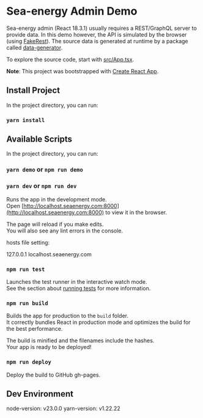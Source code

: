 # Sea-energy Admin Demo


Sea-energy admin (React 18.3.1) usually requires a REST/GraphQL server to provide data. In this demo however, the API is simulated by the browser (using [FakeRest](https://github.com/marmelab/FakeRest)). The source data is generated at runtime by a package called [data-generator](https://github.com/marmelab/react-admin/tree/master/examples/data-generator).

To explore the source code, start with [src/App.tsx](/src/App.tsx).

**Note**: This project was bootstrapped with [Create React App](https://github.com/facebookincubator/create-react-app).

## Install Project

In the project directory, you can run:

### `yarn install`


## Available Scripts

In the project directory, you can run:

### `yarn demo` or `npm run demo`

### `yarn dev` or `npm run dev`

Runs the app in the development mode.<br>
Open [http://localhost.seaenergy.com:8000](http://localhost.seaenergy.com:8000) to view it in the browser.

The page will reload if you make edits.<br>
You will also see any lint errors in the console.

hosts file setting:

127.0.0.1        localhost.seaenergy.com

### `npm run test`

Launches the test runner in the interactive watch mode.<br>
See the section about [running tests](#running-tests) for more information.

### `npm run build`

Builds the app for production to the `build` folder.<br>
It correctly bundles React in production mode and optimizes the build for the best performance.

The build is minified and the filenames include the hashes.<br>
Your app is ready to be deployed!

### `npm run deploy`

Deploy the build to GitHub gh-pages.


## Dev Environment

node-version: v23.0.0
yarn-version: v1.22.22
